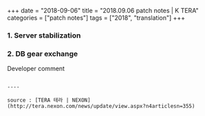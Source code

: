 +++
date = "2018-09-06"
title = "2018.09.06 patch notes | K TERA"
categories = ["patch notes"]
tags = ["2018", "translation"]
+++

### 1. Server stabilization

### 2. DB gear exchange

Developer comment
```

----

source : [TERA 테라 | NEXON](http://tera.nexon.com/news/update/view.aspx?n4articlesn=355)
